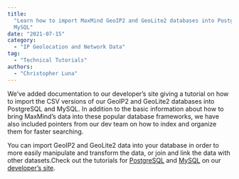 ```yaml
---
title:
  "Learn how to import MaxMind GeoIP2 and GeoLite2 databases into PostgreSQL or
  MySQL"
date: "2021-07-15"
category:
  - "IP Geolocation and Network Data"
tag:
  - "Technical Tutorials"
authors:
  - "Christopher Luna"
---
```


We’ve added documentation to our developer’s site giving a tutorial on how to
import the CSV versions of our GeoIP2 and GeoLite2 databases into PostgreSQL and
MySQL. In addition to the basic information about how to bring MaxMind’s data
into these popular database frameworks, we have also included pointers from our
dev team on how to index and organize them for faster searching.

You can import GeoIP2 and GeoLite2 data into your database in order to more
easily manipulate and transform the data, or join and link the data with other
datasets.Check out the tutorials for
[PostgreSQL](https://dev.maxmind.com/geoip/importing-databases/postgresql) and
[MySQL](https://dev.maxmind.com/geoip/importing-databases/mysql) on our
[developer’s site](https://dev.maxmind.com/geoip/importing-databases).
